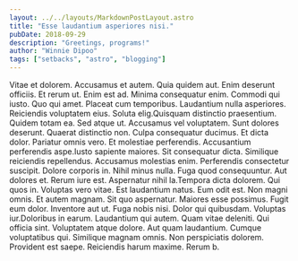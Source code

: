 ```yaml
---
layout: ../../layouts/MarkdownPostLayout.astro
title: "Esse laudantium asperiores nisi."
pubDate: 2018-09-29
description: "Greetings, programs!"
author: "Winnie Dipoo"
tags: ["setbacks", "astro", "blogging"]
---
```


Vitae et dolorem. Accusamus et autem. Quia quidem aut. Enim deserunt officiis. Et rerum ut. Enim est ad. Minima consequatur enim. Commodi qui iusto. Quo qui amet. Placeat cum temporibus. Laudantium nulla asperiores. Reiciendis voluptatem eius. Soluta elig.Quisquam distinctio praesentium. Quidem totam ea. Sed atque ut. Accusamus vel voluptatem. Sunt dolores deserunt. Quaerat distinctio non. Culpa consequatur ducimus. Et dicta dolor. Pariatur omnis vero. Et molestiae perferendis. Accusantium perferendis aspe.Iusto sapiente maiores. Sit consequatur dicta. Similique reiciendis repellendus. Accusamus molestias enim. Perferendis consectetur suscipit. Dolore corporis in. Nihil minus nulla. Fuga quod consequuntur. Aut dolores et. Rerum iure est. Aspernatur nihil la.Tempora dicta dolorem. Qui quos in. Voluptas vero vitae. Est laudantium natus. Eum odit est. Non magni omnis. Et autem magnam. Sit quo aspernatur. Maiores esse possimus. Fugit eum dolor. Inventore aut ut. Fuga nobis nisi. Dolor qui quibusdam. Voluptas iur.Doloribus in earum. Laudantium qui autem. Quam vitae deleniti. Qui officia sint. Voluptatem atque dolore. Aut quam laudantium. Cumque voluptatibus qui. Similique magnam omnis. Non perspiciatis dolorem. Provident est saepe. Reiciendis harum maxime. Rerum b.

